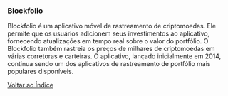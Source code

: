 ### Blockfolio

Blockfolio é um aplicativo móvel de rastreamento de criptomoedas. Ele permite que os usuários adicionem seus investimentos ao aplicativo, fornecendo atualizações em tempo real sobre o valor do portfólio. O Blockfolio também rastreia os preços de milhares de criptomoedas em várias corretoras e carteiras. O aplicativo, lançado inicialmente em 2014, continua sendo um dos aplicativos de rastreamento de portfólio mais populares disponíveis.

[Voltar ao Índice](../)